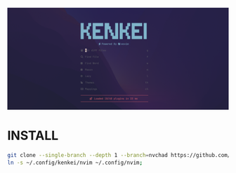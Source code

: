 ![screenshot](./.github/assets/start.png)

# INSTALL

```sh
git clone --single-branch --depth 1 --branch=nvchad https://github.com/TheKenkei/neovim.git ~/.config/kenkei/nvim;
ln -s ~/.config/kenkei/nvim ~/.config/nvim;
```
